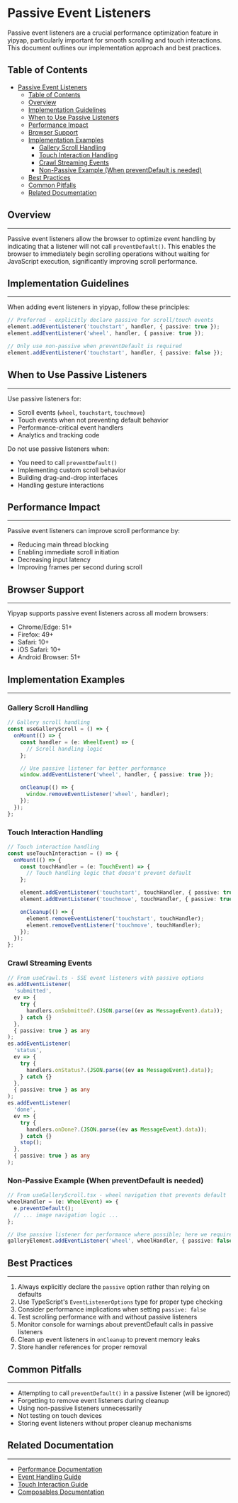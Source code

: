 # Passive Event Listeners

Passive event listeners are a crucial performance optimization feature in
yipyap, particularly important for smooth scrolling and touch interactions. This
document outlines our implementation approach and best practices.

## Table of Contents

- [Passive Event Listeners](#passive-event-listeners)
  - [Table of Contents](#table-of-contents)
  - [Overview](#overview)
  - [Implementation Guidelines](#implementation-guidelines)
  - [When to Use Passive Listeners](#when-to-use-passive-listeners)
  - [Performance Impact](#performance-impact)
  - [Browser Support](#browser-support)
  - [Implementation Examples](#implementation-examples)
    - [Gallery Scroll Handling](#gallery-scroll-handling)
    - [Touch Interaction Handling](#touch-interaction-handling)
    - [Crawl Streaming Events](#crawl-streaming-events)
    - [Non-Passive Example (When preventDefault is needed)](#non-passive-example-when-preventdefault-is-needed)
  - [Best Practices](#best-practices)
  - [Common Pitfalls](#common-pitfalls)
  - [Related Documentation](#related-documentation)

## Overview

---

Passive event listeners allow the browser to optimize event handling by
indicating that a listener will not call `preventDefault()`. This enables the
browser to immediately begin scrolling operations without waiting for JavaScript
execution, significantly improving scroll performance.

## Implementation Guidelines

---

When adding event listeners in yipyap, follow these principles:

```typescript
// Preferred - explicitly declare passive for scroll/touch events
element.addEventListener('touchstart', handler, { passive: true });
element.addEventListener('wheel', handler, { passive: true });

// Only use non-passive when preventDefault is required
element.addEventListener('touchstart', handler, { passive: false });
```

## When to Use Passive Listeners

---

Use passive listeners for:

- Scroll events (`wheel`, `touchstart`, `touchmove`)
- Touch events when not preventing default behavior
- Performance-critical event handlers
- Analytics and tracking code

Do not use passive listeners when:

- You need to call `preventDefault()`
- Implementing custom scroll behavior
- Building drag-and-drop interfaces
- Handling gesture interactions

## Performance Impact

---

Passive event listeners can improve scroll performance by:

- Reducing main thread blocking
- Enabling immediate scroll initiation
- Decreasing input latency
- Improving frames per second during scroll

## Browser Support

---

Yipyap supports passive event listeners across all modern browsers:

- Chrome/Edge: 51+
- Firefox: 49+
- Safari: 10+
- iOS Safari: 10+
- Android Browser: 51+

## Implementation Examples

---

### Gallery Scroll Handling

```typescript
// Gallery scroll handling
const useGalleryScroll = () => {
  onMount(() => {
    const handler = (e: WheelEvent) => {
      // Scroll handling logic
    };

    // Use passive listener for better performance
    window.addEventListener('wheel', handler, { passive: true });

    onCleanup(() => {
      window.removeEventListener('wheel', handler);
    });
  });
};
```

### Touch Interaction Handling

```typescript
// Touch interaction handling
const useTouchInteraction = () => {
  onMount(() => {
    const touchHandler = (e: TouchEvent) => {
      // Touch handling logic that doesn't prevent default
    };

    element.addEventListener('touchstart', touchHandler, { passive: true });
    element.addEventListener('touchmove', touchHandler, { passive: true });

    onCleanup(() => {
      element.removeEventListener('touchstart', touchHandler);
      element.removeEventListener('touchmove', touchHandler);
    });
  });
};
```

### Crawl Streaming Events

```typescript
// From useCrawl.ts - SSE event listeners with passive options
es.addEventListener(
  'submitted',
  ev => {
    try {
      handlers.onSubmitted?.(JSON.parse((ev as MessageEvent).data));
    } catch {}
  },
  { passive: true } as any
);
es.addEventListener(
  'status',
  ev => {
    try {
      handlers.onStatus?.(JSON.parse((ev as MessageEvent).data));
    } catch {}
  },
  { passive: true } as any
);
es.addEventListener(
  'done',
  ev => {
    try {
      handlers.onDone?.(JSON.parse((ev as MessageEvent).data));
    } catch {}
    stop();
  },
  { passive: true } as any
);
```

### Non-Passive Example (When preventDefault is needed)

```typescript
// From useGalleryScroll.tsx - wheel navigation that prevents default
wheelHandler = (e: WheelEvent) => {
  e.preventDefault();
  // ... image navigation logic ...
};

// Use passive listener for performance where possible; here we require preventDefault
galleryElement.addEventListener('wheel', wheelHandler, { passive: false });
```

## Best Practices

---

1. Always explicitly declare the `passive` option rather than relying on
   defaults
2. Use TypeScript's `EventListenerOptions` type for proper type checking
3. Consider performance implications when setting `passive: false`
4. Test scrolling performance with and without passive listeners
5. Monitor console for warnings about preventDefault calls in passive listeners
6. Clean up event listeners in `onCleanup` to prevent memory leaks
7. Store handler references for proper removal

## Common Pitfalls

---

- Attempting to call `preventDefault()` in a passive listener (will be ignored)
- Forgetting to remove event listeners during cleanup
- Using non-passive listeners unnecessarily
- Not testing on touch devices
- Storing event listeners without proper cleanup mechanisms

## Related Documentation

---

- [Performance Documentation](performance.md)
- [Event Handling Guide](event-handling.md)
- [Touch Interaction Guide](touch-interactions.md)
- [Composables Documentation](composables.md)
